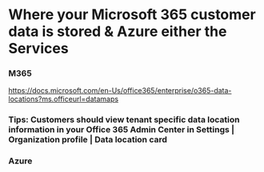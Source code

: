 # Where your Microsoft 365 customer data is stored  &  Azure either the Services

### M365
https://docs.microsoft.com/en-Us/office365/enterprise/o365-data-locations?ms.officeurl=datamaps
  
  ### Tips: Customers should view tenant specific data location information in your Office 365 Admin Center in Settings | Organization profile | Data location card

### Azure






